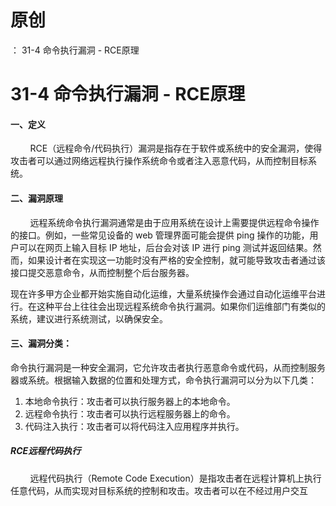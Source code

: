 # 原创
：  31-4 命令执行漏洞 - RCE原理

# 31-4 命令执行漏洞 - RCE原理

#### 一、定义

        RCE（远程命令/代码执行）漏洞是指存在于软件或系统中的安全漏洞，使得攻击者可以通过网络远程执行操作系统命令或者注入恶意代码，从而控制目标系统。

#### 二、漏洞原理

        远程系统命令执行漏洞通常是由于应用系统在设计上需要提供远程命令操作的接口。例如，一些常见设备的 web 管理界面可能会提供 ping 操作的功能，用户可以在网页上输入目标 IP 地址，后台会对该 IP 进行 ping 测试并返回结果。然而，如果设计者在实现这一功能时没有严格的安全控制，就可能导致攻击者通过该接口提交恶意命令，从而控制整个后台服务器。

现在许多甲方企业都开始实施自动化运维，大量系统操作会通过自动化运维平台进行。在这种平台上往往会出现远程系统命令执行漏洞。如果你们运维部门有类似的系统，建议进行系统测试，以确保安全。

#### 三、漏洞分类：

命令执行漏洞是一种安全漏洞，它允许攻击者执行恶意命令或代码，从而控制服务器或系统。根据输入数据的位置和处理方式，命令执行漏洞可以分为以下几类：

1.  本地命令执行：攻击者可以执行服务器上的本地命令。 
1.  远程命令执行：攻击者可以执行远程服务器上的命令。 
1.  代码注入执行：攻击者可以将代码注入应用程序并执行。 

##### RCE远程代码执行

        远程代码执行（Remote Code Execution）是指攻击者在远程计算机上执行任意代码，从而实现对目标系统的控制和攻击。攻击者可以在不经过用户交互
